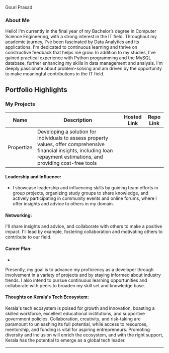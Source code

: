 Gouri Prasad

### About Me

Hello! I'm currently in the final year of my Bachelor’s degree in Computer Science Engineering, with a strong interest in the IT field. Throughout my academic journey, I've been fascinated by Data Analytics and its applications. I'm dedicated to continuous learning and thrive on constructive feedback that helps me grow. In addition to my studies, I've gained practical experience with Python programming and the MySQL database, further enhancing my skills in data management and analysis. I'm deeply passionate about problem-solving and am driven by the opportunity to make meaningful contributions in the IT field.


## Portfolio Highlights

### My Projects

| Name                | Description                                                               | Hosted Link                              | Repo Link                                                      |
|---------------------|---------------------------------------------------------------------------|------------------------------------------|----------------------------------------------------------------|
| Propertize  |  Developing a solution for individuals to assess property values, offer comprehensive financial insights, including loan repayment estimations, and providing cost-free tools                                              

#### Leadership and Influence:

- I showcase leadership and influencing skills by guiding team efforts in group projects, organizing study groups to share knowledge, and actively participating in community events and online forums, where I offer insights and advice to others in my domain.

#### Networking:

I'll share insights and advice, and collaborate with others to make a positive impact. I'll lead by example, fostering collaboration and motivating others to contribute to our field.

#### Career Plan:

- 
Presently, my goal is to advance my proficiency as a developer through involvement in a variety of projects and by staying informed about industry trends. I also intend to pursue continuous learning opportunities and collaborate with peers to broaden my skill set and knowledge base.

#### Thoughts on Kerala's Tech Ecosystem:

Kerala's tech ecosystem is poised for growth and innovation, boasting a skilled workforce, excellent educational institutions, and supportive government policies. Collaboration, creativity, and risk-taking are paramount to unleashing its full potential, while access to resources, mentorship, and funding is vital for aspiring entrepreneurs. Promoting diversity and inclusion will enrich the ecosystem, and with the right support, Kerala has the potential to emerge as a global tech leader.


---
